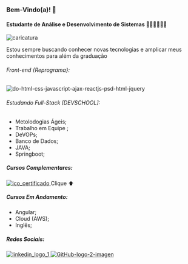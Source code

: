 ### Bem-Vindo(a)! 👋


#### Estudante de Análise e Desenvolvimento de Sistemas 👩🏽‍💻👩🏽‍🎓
![caricatura](https://user-images.githubusercontent.com/75143646/125164083-cb615700-e166-11eb-9301-38a44560c9a5.jpg)


Estou sempre buscando conhecer novas tecnologias e amplicar meus conhecimentos para além da graduação



###### Front-end {Reprograma}:


![do-html-css-javascript-ajax-reactjs-psd-html-jquery](https://user-images.githubusercontent.com/75143646/125165785-e59f3300-e16e-11eb-85bf-f1c564850f5c.jpg)



###### Estudando Full-Stack [DEVSCHOOL]:

* Metolodogias Ágeis;
* Trabalho em Equipe ;
* DeVOPs;
* Banco de Dados;
* JAVA;
* Springboot;


##### Cursos Complementares: 
[![ico_certificado](https://user-images.githubusercontent.com/75143646/125165147-16319d80-e16c-11eb-86f3-354d4cfa6255.jpg)
](https://drive.google.com/drive/folders/1OvU4b2aj0R3Cpfsl5gpv6NOcMLp2R8Le?usp=sharing)Clique ⬆️


##### Cursos Em Andamento: 
* Angular;
* Cloud (AWS);
* Inglês;


##### Redes Sociais: 
[![linkedin_logo_1](https://user-images.githubusercontent.com/75143646/125165107-e5e9ff00-e16b-11eb-9e2f-e4e11c5c9dc6.jpg)
](https://www.linkedin.com/in/carla-oliveira-ads/)[![GitHub-logo-2-imagen](https://user-images.githubusercontent.com/75143646/125165494-8f7dc000-e16d-11eb-9b3f-f6063bab330b.jpg)
](https://github.com/carlaoliveiraads)



<!--
**carlaoliveiraads/carlaoliveiraads** is a ✨ _special_ ✨ repository because its `README.md` (this file) appears on your GitHub profile.

Here are some ideas to get you started:

- 🔭 I’m currently working on ...
- 🌱 I’m currently learning ...
- 👯 I’m looking to collaborate on ...
- 🤔 I’m looking for help with ...
- 💬 Ask me about ...
- 📫 How to reach me: ...
- 😄 Pronouns: ...
- ⚡ Fun fact: ...
-->



